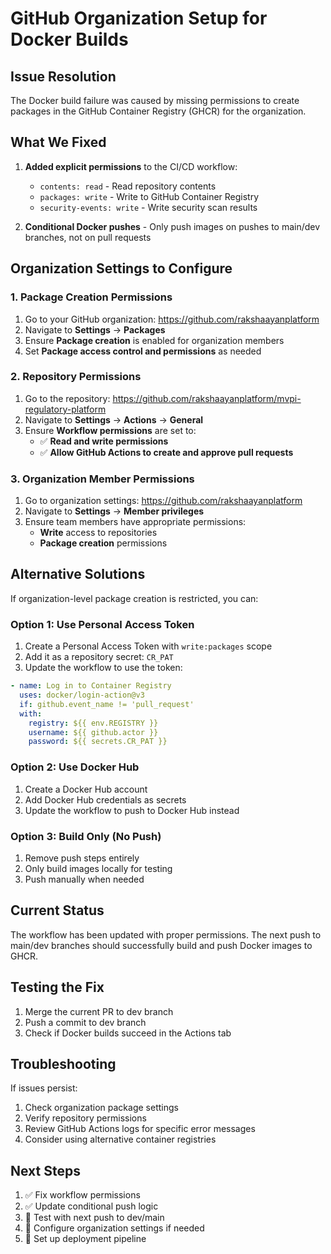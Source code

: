 # GitHub Organization Setup for Docker Builds

## Issue Resolution

The Docker build failure was caused by missing permissions to create packages in the GitHub Container Registry (GHCR) for the organization.

## What We Fixed

1. **Added explicit permissions** to the CI/CD workflow:
   - `contents: read` - Read repository contents
   - `packages: write` - Write to GitHub Container Registry
   - `security-events: write` - Write security scan results

2. **Conditional Docker pushes** - Only push images on pushes to main/dev branches, not on pull requests

## Organization Settings to Configure

### 1. Package Creation Permissions

1. Go to your GitHub organization: https://github.com/rakshaayanplatform
2. Navigate to **Settings** → **Packages**
3. Ensure **Package creation** is enabled for organization members
4. Set **Package access control and permissions** as needed

### 2. Repository Permissions

1. Go to the repository: https://github.com/rakshaayanplatform/mvpi-regulatory-platform
2. Navigate to **Settings** → **Actions** → **General**
3. Ensure **Workflow permissions** are set to:
   - ✅ **Read and write permissions**
   - ✅ **Allow GitHub Actions to create and approve pull requests**

### 3. Organization Member Permissions

1. Go to organization settings: https://github.com/rakshaayanplatform
2. Navigate to **Settings** → **Member privileges**
3. Ensure team members have appropriate permissions:
   - **Write** access to repositories
   - **Package creation** permissions

## Alternative Solutions

If organization-level package creation is restricted, you can:

### Option 1: Use Personal Access Token
1. Create a Personal Access Token with `write:packages` scope
2. Add it as a repository secret: `CR_PAT`
3. Update the workflow to use the token:

```yaml
- name: Log in to Container Registry
  uses: docker/login-action@v3
  if: github.event_name != 'pull_request'
  with:
    registry: ${{ env.REGISTRY }}
    username: ${{ github.actor }}
    password: ${{ secrets.CR_PAT }}
```

### Option 2: Use Docker Hub
1. Create a Docker Hub account
2. Add Docker Hub credentials as secrets
3. Update the workflow to push to Docker Hub instead

### Option 3: Build Only (No Push)
1. Remove push steps entirely
2. Only build images locally for testing
3. Push manually when needed

## Current Status

The workflow has been updated with proper permissions. The next push to main/dev branches should successfully build and push Docker images to GHCR.

## Testing the Fix

1. Merge the current PR to dev branch
2. Push a commit to dev branch
3. Check if Docker builds succeed in the Actions tab

## Troubleshooting

If issues persist:

1. Check organization package settings
2. Verify repository permissions
3. Review GitHub Actions logs for specific error messages
4. Consider using alternative container registries

## Next Steps

1. ✅ Fix workflow permissions
2. ✅ Update conditional push logic
3. 🔄 Test with next push to dev/main
4. 🔄 Configure organization settings if needed
5. 🔄 Set up deployment pipeline 